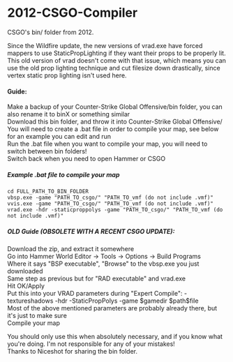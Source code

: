 # 2012-CSGO-Compiler
CSGO's bin/ folder from 2012.

Since the Wildfire update, the new versions of vrad.exe have forced mappers to use StaticPropLighting if they want their props to be properly lit.
This old version of vrad doesn't come with that issue, which means you can use the old prop lighting technique and cut filesize down drastically, since vertex static prop lighting isn't used here.
 
#### Guide:
Make a backup of your Counter-Strike Global Offensive/bin folder, you can also rename it to binX or something similar  
Download this bin folder, and throw it into Counter-Strike Global Offensive/  
You will need to create a .bat file in order to compile your map, see below for an example you can edit and run  
Run the .bat file when you want to compile your map, you will need to switch between bin folders!  
Switch back when you need to open Hammer or CSGO  

##### Example .bat file to compile your map
```
cd FULL_PATH_TO_BIN_FOLDER
vbsp.exe -game "PATH_TO_csgo/" "PATH_TO_vmf (do not include .vmf)"
vvis.exe -game "PATH_TO_csgo/" "PATH_TO_vmf (do not include .vmf)"
vrad.exe -hdr -staticproppolys -game "PATH_TO_csgo/" "PATH_TO_vmf (do not include .vmf)"
```



##### OLD Guide (OBSOLETE WITH A RECENT CSGO UPDATE):  
Download the zip, and extract it somewhere  
Go into Hammer World Editor -> Tools -> Options -> Build Programs  
Where it says "BSP executable", "Browse" to the vbsp.exe you just downloaded  
Same step as previous but for "RAD executable" and vrad.exe  
Hit OK/Apply  
Put this into your VRAD parameters during "Expert Compile": -textureshadows -hdr -StaticPropPolys -game $gamedir $path\$file  
Most of the above mentioned parameters are probably already there, but it's just to make sure  
Compile your map  


You should only use this when absolutely necessary, and if you know what you're doing. I'm not responsible for any of your mistakes!  
Thanks to Niceshot for sharing the bin folder.
